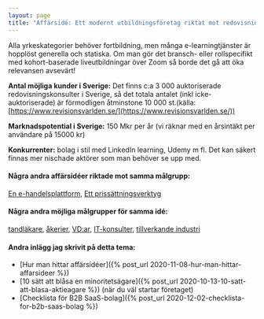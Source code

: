 ```yaml
---
layout: page
title: "Affärsidé: Ett modernt utbildningsföretag riktat mot redovisningskonsulter"
---
```

Alla yrkeskategorier behöver fortbildning, men många e-learningtjänster är hopplöst generella och statiska. Om man gör det bransch- eller rollspecifikt med kohort-baserade liveutbildningar över Zoom så borde det gå att öka relevansen avsevärt!

**Antal möjliga kunder i Sverige:** Det finns c:a 3 000 auktoriserade redovisningskonsulter i Sverige, så det totala antalet (inkl icke-auktoriserade) är förmodligen åtminstone 10 000 st.(källa: [https://www.revisionsvarlden.se/](https://www.revisionsvarlden.se/))

**Marknadspotential i Sverige:** 150 Mkr per år (vi räknar med en årsintäkt per användare på 15000 kr)

**Konkurrenter:** bolag i stil med LinkedIn learning, Udemy m fl. Det kan säkert finnas mer nischade aktörer som man behöver se upp med.

#### Några andra affärsidéer riktade mot samma målgrupp:
[En e-handelsplattform](/affarsideer/en-e-handelsplattform-for-redovisningskonsulter/), [Ett prissättningsverktyg](/affarsideer/ett-prissattningsverktyg-for-redovisningskonsulter/)


#### Några andra möjliga målgrupper för samma idé:
[tandläkare](/affarsideer/ett-modernt-utbildningsforetag-riktat-mot-tandlakare/), [åkerier](/affarsideer/ett-modernt-utbildningsforetag-riktat-mot-akerier/), [VD:ar](/affarsideer/ett-modernt-utbildningsforetag-riktat-mot-vd-ar/), [IT-konsulter](/affarsideer/ett-modernt-utbildningsforetag-riktat-mot-it-konsulter/), [tillverkande industri](/affarsideer/ett-modernt-utbildningsforetag-riktat-mot-tillverkande-industri/)

#### Andra inlägg jag skrivit på detta tema:
- [Hur man hittar affärsidéer]({% post_url 2020-11-08-hur-man-hittar-affarsideer %})
- [10 sätt att blåsa en minoritetsägare]({% post_url 2020-10-13-10-satt-att-blasa-aktieagare %}) (när du väl startar företaget)
- [Checklista för B2B SaaS-bolag]({% post_url 2020-12-02-checklista-for-b2b-saas-bolag %})

